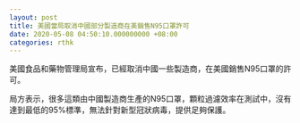 ```yaml
---
layout: post
title: 美國當局取消中國部分製造商在美銷售N95口罩許可
date: 2020-05-08 04:50:10.000000000 +08:00
categories: rthk
---
```


美國食品和藥物管理局宣布，已經取消中國一些製造商，在美國銷售N95口罩的許可。

局方表示，很多這類由中國製造商生產的N95口罩，顆粒過濾效率在測試中，沒有達到最低的95%標準，無法針對新型冠狀病毒，提供足夠保護。
